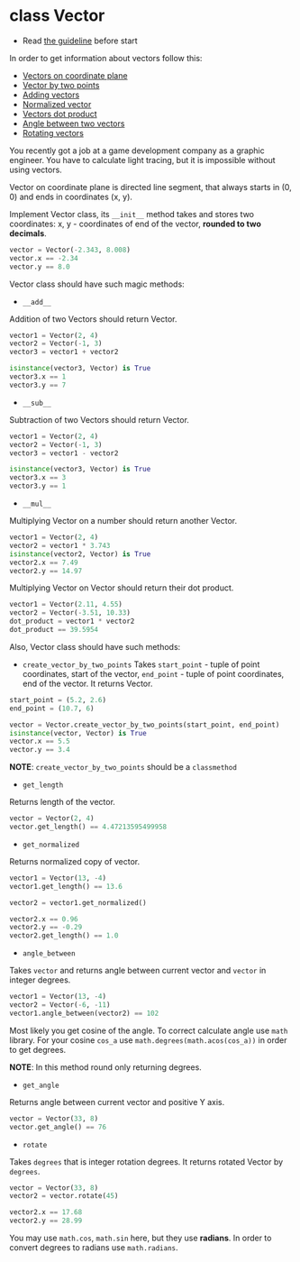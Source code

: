 # class Vector

- Read [the guideline](https://github.com/mate-academy/py-task-guideline/blob/main/README.md) before start

In order to get information about vectors follow this:
- [Vectors on coordinate plane](https://phys.libretexts.org/Bookshelves/University_Physics/Book%3A_University_Physics_(OpenStax)/Book%3A_University_Physics_I_-_Mechanics_Sound_Oscillations_and_Waves_(OpenStax)/02%3A_Vectors/2.04%3A__Coordinate_Systems_and_Components_of_a_Vector_(Part_1))
- [Vector by two points](https://www.varsitytutors.com/precalculus-help/find-a-direction-vector-when-given-two-points)
- [Adding vectors](https://www.dummies.com/article/academics-the-arts/science/physics/how-to-add-vectors-together-148601)
- [Normalized vector](https://mathworld.wolfram.com/NormalizedVector.html)
- [Vectors dot product](https://www.mathsisfun.com/algebra/vectors-dot-product.html)
- [Angle between two vectors](https://www.wikihow.com/Find-the-Angle-Between-Two-Vectors)
- [Rotating vectors](https://matthew-brett.github.io/teaching/rotation_2d.html)

You recently got a job at a game development company as a 
graphic engineer. You have to calculate light tracing, but
it is impossible without using vectors.

Vector on coordinate plane is directed line segment, that always
starts in (0, 0) and ends in coordinates (x, y).

Implement Vector class, its `__init__` method takes and stores two 
coordinates: x, y - coordinates of end of the vector, **rounded 
to two decimals**.
```python
vector = Vector(-2.343, 8.008)
vector.x == -2.34
vector.y == 8.0
```

Vector class should have such magic methods:
- `__add__`

Addition of two Vectors should return Vector.
```python
vector1 = Vector(2, 4)
vector2 = Vector(-1, 3)
vector3 = vector1 + vector2

isinstance(vector3, Vector) is True
vector3.x == 1
vector3.y == 7
```
- `__sub__`

Subtraction of two Vectors should return Vector.
```python
vector1 = Vector(2, 4)
vector2 = Vector(-1, 3)
vector3 = vector1 - vector2

isinstance(vector3, Vector) is True
vector3.x == 3
vector3.y == 1
```
- `__mul__`

Multiplying Vector on a number should return another Vector.
```python
vector1 = Vector(2, 4)
vector2 = vector1 * 3.743
isinstance(vector2, Vector) is True
vector2.x == 7.49
vector2.y == 14.97
```
Multiplying Vector on Vector should return their dot product.
```python
vector1 = Vector(2.11, 4.55)
vector2 = Vector(-3.51, 10.33)
dot_product = vector1 * vector2
dot_product == 39.5954
```

Also, Vector class should have such methods:
- `create_vector_by_two_points`
Takes `start_point` - tuple of point coordinates, start of the vector,
`end_point` - tuple of point coordinates, end of the vector. It returns
Vector.
```python
start_point = (5.2, 2.6)
end_point = (10.7, 6)

vector = Vector.create_vector_by_two_points(start_point, end_point)
isinstance(vector, Vector) is True
vector.x == 5.5
vector.y == 3.4
```
**NOTE**: `create_vector_by_two_points` should be a `classmethod`

- `get_length`

Returns length of the vector.
```python
vector = Vector(2, 4)
vector.get_length() == 4.47213595499958
```
- `get_normalized`

Returns normalized copy of vector.
```python
vector1 = Vector(13, -4)
vector1.get_length() == 13.6

vector2 = vector1.get_normalized()

vector2.x == 0.96
vector2.y == -0.29
vector2.get_length() == 1.0
```
- `angle_between`

Takes `vector` and returns angle between current vector and `vector`
in integer degrees.
```python
vector1 = Vector(13, -4)
vector2 = Vector(-6, -11)
vector1.angle_between(vector2) == 102
```
Most likely you get cosine of the angle. To correct calculate angle
use `math` library.
For your cosine `cos_a` use `math.degrees(math.acos(cos_a))` in order 
to get degrees.

**NOTE**: In this method round only returning degrees.
- `get_angle`

Returns angle between current vector and positive Y axis.
```python
vector = Vector(33, 8)
vector.get_angle() == 76
```
- `rotate`

Takes `degrees` that is integer rotation degrees.
It returns rotated Vector by `degrees`.
```python
vector = Vector(33, 8)
vector2 = vector.rotate(45)

vector2.x == 17.68
vector2.y == 28.99
```
You may use `math.cos`, `math.sin` here, but they use **radians**.
In order to convert degrees to radians use `math.radians`.
